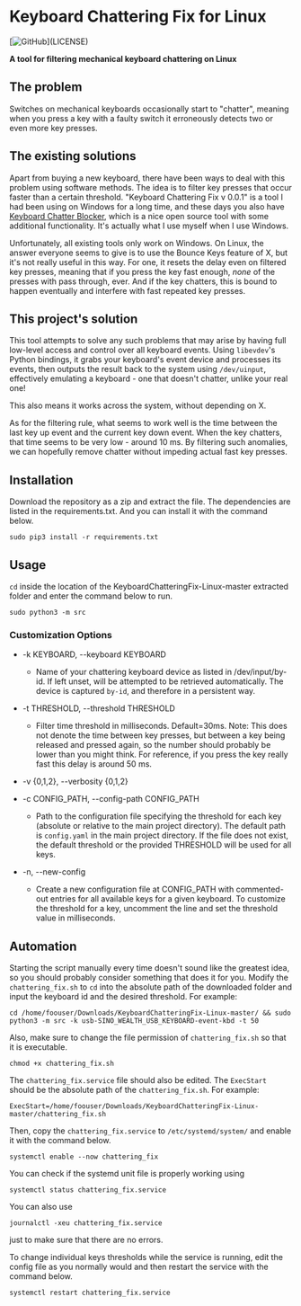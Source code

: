 # __Keyboard Chattering Fix for Linux__

[![GitHub](https://img.shields.io/github/license/w2sv/KeyboardChatteringFix-Linux?)](LICENSE)

__A tool for filtering mechanical keyboard chattering on Linux__

## The problem

Switches on mechanical keyboards occasionally start to "chatter",
meaning when you press a key with a faulty switch it erroneously detects
two or even more key presses.

## The existing solutions

Apart from buying a new keyboard, there have been ways to deal
with this problem using software methods. The idea is to filter key presses
that occur faster than a certain threshold. "Keyboard Chattering Fix v 0.0.1"
is a tool I had been using on Windows for a long time, and these days you also have
[Keyboard Chatter Blocker](https://github.com/mcmonkeyprojects/KeyboardChatterBlocker),
which is a nice open source tool with some additional functionality. It's actually what
I use myself when I use Windows.

Unfortunately, all existing tools only work on Windows.
On Linux, the answer everyone seems to give is to use the Bounce Keys feature of X,
but it's not really useful in this way. For one, it resets the delay even on filtered
key presses, meaning that if you press the key fast enough,
*none* of the presses with pass through, ever. And if the key chatters,
this is bound to happen eventually and interfere with fast repeated key presses.

## This project's solution

This tool attempts to solve any such problems that may arise by having full low-level access
and control over all keyboard events.
Using `libevdev`'s Python bindings, it grabs your keyboard's event device and processes its events,
then outputs the result back to the system using `/dev/uinput`, effectively emulating a keyboard -
one that doesn't chatter, unlike your real one!

This also means it works across the system, without depending on X.

As for the filtering rule, what seems to work well is the time between the last key up event
and the current key down event. When the key chatters, that time seems to be very low - around 10 ms.
By filtering such anomalies, we can hopefully remove chatter without impeding actual fast key presses.

## Installation

Download the repository as a zip and extract the file. The dependencies are listed in the requirements.txt. And you can install it with the command below.

```shell
sudo pip3 install -r requirements.txt
```

## Usage

`cd` inside the location of the KeyboardChatteringFix-Linux-master extracted folder and enter the command below to run.

```shell
sudo python3 -m src
```

### Customization Options

- -k KEYBOARD, --keyboard KEYBOARD
  - Name of your chattering keyboard device as listed in /dev/input/by-id. If left unset, will be attempted to be retrieved
  automatically. The device is captured `by-id`, and therefore in a persistent way.

- -t THRESHOLD, --threshold THRESHOLD
  - Filter time threshold in milliseconds. Default=30ms. Note: This does not denote the time between key presses, but
    between a key being
    released and pressed again, so the number should probably be lower than you might think. For reference, if you
    press the key really fast this delay is around 50 ms.

- -v {0,1,2}, --verbosity {0,1,2}

- -c CONFIG_PATH, --config-path CONFIG_PATH
  - Path to the configuration file specifying the threshold for each key (absolute or relative to the main project directory). The default path is `config.yaml` in the main project directory. If the file does not exist, the default threshold or the provided THRESHOLD will be used for all keys.

- -n, --new-config
  - Create a new configuration file at CONFIG_PATH with commented-out entries for all available keys for a given keyboard. To customize the threshold for a key, uncomment the line and set the threshold value in milliseconds.

## Automation

Starting the script manually every time doesn't sound like the greatest idea, so
you should probably consider something that does it for you. Modify the `chattering_fix.sh` to `cd` into the absolute path of the downloaded folder and input the keyboard id and the desired threshold. For example:
```shell
cd /home/foouser/Downloads/KeyboardChatteringFix-Linux-master/ && sudo python3 -m src -k usb-SINO_WEALTH_USB_KEYBOARD-event-kbd -t 50
```
Also, make sure to change the file permission of `chattering_fix.sh` so that it is executable.
```shell
chmod +x chattering_fix.sh
```
The `chattering_fix.service` file should also be edited. The `ExecStart` should be the absolute path of the `chattering_fix.sh`. For example:
```shell
ExecStart=/home/foouser/Downloads/KeyboardChatteringFix-Linux-master/chattering_fix.sh
```
Then, copy the `chattering_fix.service` to `/etc/systemd/system/` and enable it with the command below.
```shell
systemctl enable --now chattering_fix
```
You can check if the systemd unit file is properly working using
```shell
systemctl status chattering_fix.service
```
You can also use
```shell
journalctl -xeu chattering_fix.service
```
just to make sure that there are no errors.

To change individual keys thresholds while the service is running, edit the config file as you normally would and then restart the service with the command below.
```shell
systemctl restart chattering_fix.service
```
